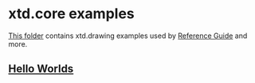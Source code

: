 # xtd.core examples

[This folder](.) contains xtd.drawing examples used by [Reference Guide](https://codedocs.xyz/gammasoft71/xtd/) and more.

## [Hello Worlds](hello_worlds/README.md)

